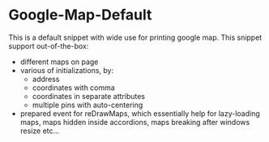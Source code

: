 Google-Map-Default
==================

This is a default snippet with wide use for printing google map. This snippet support out-of-the-box:

* different maps on page
* various of initializations, by:
  - address
  - coordinates with comma
  - coordinates in separate attributes
  - multiple pins with auto-centering
* prepared event for reDrawMaps, which essentially help for lazy-loading maps, maps hidden inside accordions, maps breaking after windows resize etc...